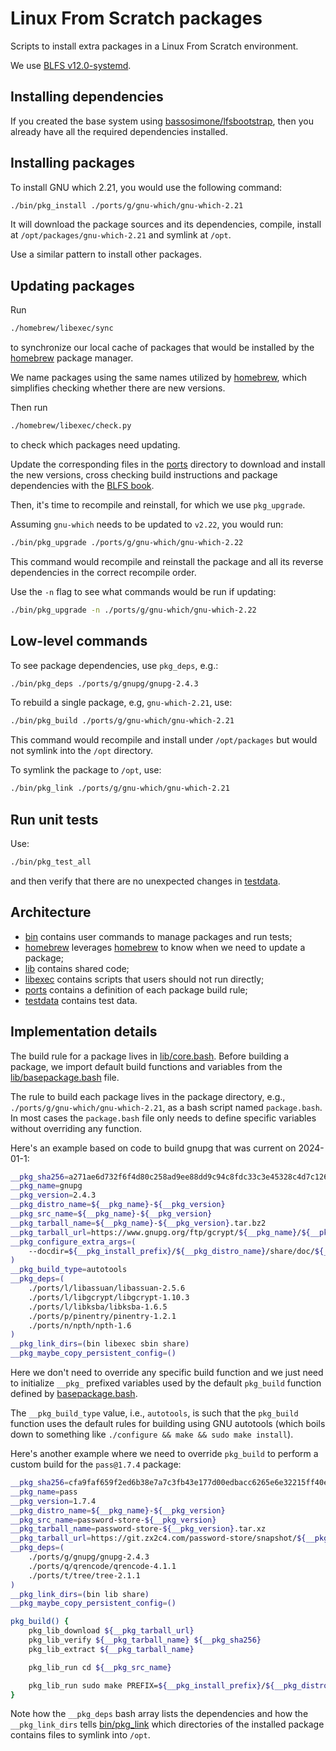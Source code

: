 # Linux From Scratch packages

Scripts to install extra packages in a Linux From Scratch environment.

We use [BLFS v12.0-systemd](https://www.linuxfromscratch.org/blfs/view/12.0-systemd/).

## Installing dependencies

If you created the base system using [bassosimone/lfsbootstrap](
https://github.com/bassosimone/lfsbootstrap), then you already have
all the required dependencies installed.

## Installing packages

To install GNU which 2.21, you would use the following command:

```sh
./bin/pkg_install ./ports/g/gnu-which/gnu-which-2.21
```

It will download the package sources and its dependencies, compile, install
at `/opt/packages/gnu-which-2.21` and symlink at `/opt`.

Use a similar pattern to install other packages.

## Updating packages

Run

```sh
./homebrew/libexec/sync
```

to synchronize our local cache of packages that would be installed by
the [homebrew](https://brew.sh) package manager.

We name packages using the same names utilized by [homebrew](https://brew.sh),
which simplifies checking whether there are new versions.

Then run

```sh
./homebrew/libexec/check.py
```

to check which packages need updating.

Update the corresponding files in the [ports](ports) directory to download and
install the new versions, cross checking build instructions and package
dependencies with the [BLFS book](https://www.linuxfromscratch.org/blfs/view/12.0-systemd/).

Then, it's time to recompile and reinstall, for which we use `pkg_upgrade`.

Assuming `gnu-which` needs to be updated to `v2.22`, you would run:

```sh
./bin/pkg_upgrade ./ports/g/gnu-which/gnu-which-2.22
```

This command would recompile and reinstall the package and all its
reverse dependencies in the correct recompile order.

Use the `-n` flag to see what commands would be run if updating:

```sh
./bin/pkg_upgrade -n ./ports/g/gnu-which/gnu-which-2.22
```

## Low-level commands

To see package dependencies, use `pkg_deps`, e.g.:

```sh
./bin/pkg_deps ./ports/g/gnupg/gnupg-2.4.3
```

To rebuild a single package, e.g, `gnu-which-2.21`, use:

```sh
./bin/pkg_build ./ports/g/gnu-which/gnu-which-2.21
```

This command would recompile and install under `/opt/packages` but
would not symlink into the `/opt` directory.

To symlink the package to `/opt`, use:

```sh
./bin/pkg_link ./ports/g/gnu-which/gnu-which-2.21
```

## Run unit tests

Use:

```sh
./bin/pkg_test_all
```

and then verify that there are no unexpected changes in [testdata](testdata).

## Architecture

* [bin](bin) contains user commands to manage packages and run tests;
* [homebrew](homebrew) leverages [homebrew](https://brew.sh) to know when
we need to update a package;
* [lib](lib) contains shared code;
* [libexec](libexec) contains scripts that users should not run directly;
* [ports](ports) contains a definition of each package build rule;
* [testdata](testdata) contains test data.

## Implementation details

The build rule for a package lives in [lib/core.bash](lib/core.bash). Before
building a package, we import default build functions and variables from
the [lib/basepackage.bash](lib/basepackage.bash) file.

The rule to build each package lives in the package directory, e.g.,
`./ports/g/gnu-which/gnu-which-2.21`, as a bash script named `package.bash`. In
most cases the `package.bash` file only needs to define specific variables
without overriding any function.

Here's an example based on code to build gnupg that was current on 2024-01-1:

```bash
__pkg_sha256=a271ae6d732f6f4d80c258ad9ee88dd9c94c8fdc33c3e45328c4d7c126bd219d
__pkg_name=gnupg
__pkg_version=2.4.3
__pkg_distro_name=${__pkg_name}-${__pkg_version}
__pkg_src_name=${__pkg_name}-${__pkg_version}
__pkg_tarball_name=${__pkg_name}-${__pkg_version}.tar.bz2
__pkg_tarball_url=https://www.gnupg.org/ftp/gcrypt/${__pkg_name}/${__pkg_tarball_name}
__pkg_configure_extra_args=(
    --docdir=${__pkg_install_prefix}/${__pkg_distro_name}/share/doc/${__pkg_distro_name}
)
__pkg_build_type=autotools
__pkg_deps=(
    ./ports/l/libassuan/libassuan-2.5.6
    ./ports/l/libgcrypt/libgcrypt-1.10.3
    ./ports/l/libksba/libksba-1.6.5
    ./ports/p/pinentry/pinentry-1.2.1
    ./ports/n/npth/npth-1.6
)
__pkg_link_dirs=(bin libexec sbin share)
__pkg_maybe_copy_persistent_config=()
```

Here we don't need to override any specific build function and we just need
to initialize `__pkg_` prefixed variables used by the default `pkg_build` function
defined by [basepackage.bash](lib/basepackage.bash).

The `__pkg_build_type` value, i.e., `autotools`, is such that the `pkg_build`
function uses the default rules for building using GNU autotools (which boils down
to something like `./configure && make && sudo make install`).

Here's another example where we need to override `pkg_build` to perform
a custom build for the `pass@1.7.4` package:

```bash
__pkg_sha256=cfa9faf659f2ed6b38e7a7c3fb43e177d00edbacc6265e6e32215ff40e3793c0
__pkg_name=pass
__pkg_version=1.7.4
__pkg_distro_name=${__pkg_name}-${__pkg_version}
__pkg_src_name=password-store-${__pkg_version}
__pkg_tarball_name=password-store-${__pkg_version}.tar.xz
__pkg_tarball_url=https://git.zx2c4.com/password-store/snapshot/${__pkg_tarball_name}
__pkg_deps=(
    ./ports/g/gnupg/gnupg-2.4.3
    ./ports/q/qrencode/qrencode-4.1.1
    ./ports/t/tree/tree-2.1.1
)
__pkg_link_dirs=(bin lib share)
__pkg_maybe_copy_persistent_config=()

pkg_build() {
    pkg_lib_download ${__pkg_tarball_url}
    pkg_lib_verify ${__pkg_tarball_name} ${__pkg_sha256}
    pkg_lib_extract ${__pkg_tarball_name}

    pkg_lib_run cd ${__pkg_src_name}

    pkg_lib_run sudo make PREFIX=${__pkg_install_prefix}/${__pkg_distro_name} WITH_ALLCOMP=yes install
}
```

Note how the `__pkg_deps` bash array lists the dependencies and how
the `__pkg_link_dirs` tells [bin/pkg_link](bin/pkg_link) which directories
of the installed package contains files to symlink into `/opt`.
